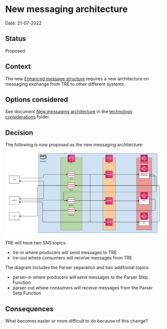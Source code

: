 # New messaging architecture

Date: 21-07-2022

## Status

Proposed

## Context

The new [Enhanced message structure](./001-Enhanced-message-structure.md) requires a new architecture on messaging exchange from TRE to other different systems.

## Options considered

See document [New messaging architecture](../technology-considerations/messaging-architecture/README.md) in the [technology considerations](../technology-considerations/) folder.

## Decision

The following is now proposed as the new messaging architecture:

![pic1](../technology-considerations/messaging-architecture/diagrams/tre-exchange-messages-option3.png)

TRE will have two SNS topics:

- tre-in where producers will send messages to TRE
- tre-out where consumers will receive messages from TRE

The diagram includes the Parser separation and two additional topics:

- parser-in where producers will send messages to the Parser Step Function
- parser-out where consumers will receive messages from the Parser Setp Function

## Consequences

What becomes easier or more difficult to do because of this change?